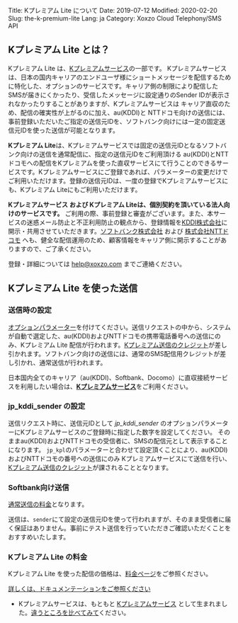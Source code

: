 Title: Kプレミアム Lite について
Date: 2019-07-12
Modified: 2020-02-20
Slug: the-k-premium-lite
Lang: ja
Category: Xoxzo Cloud Telephony/SMS API

## Kプレミアム Lite とは？

Kプレミアム Lite は、[Kプレミアムサービス](https://help.xoxzo.com/ja/xoxzo-cloud-telephony/articles/the-k-premium-service/)の一部です。
Kプレミアムサービスは、日本の国内キャリアのエンドユーザ様にショートメッセージを配信するために特化した、オプションのサービスです。キャリア側の制限により配信したSMSが届きにくかったり、受信したメッセージに設定通りのSender IDが表示されなかったりすることがありますが、Kプレミアムサービスは キャリア直収のため、配信の確実性が上がるのに加え、au(KDDI)と NTTドコモ向けの送信には、事前登録いただいたご指定の送信元IDを、ソフトバンク向けには一定の固定送信元IDを使った送信が可能となります。

**Kプレミアム Lite**は、Kプレミアムサービスでは固定の送信元IDとなるソフトバンク向けの送信を通常配信に、指定の送信元IDをご利用頂ける au(KDDI)とNTT
ドコモへの配信をKプレミアムを使った直収サービスにて行うことのできるサービスです。Kプレミアムサービスにご登録であれば、パラメーターの変更だけでご利用いただけます。登録の送信元IDは、一度の登録でKプレミアムサービスにも、Kプレミアム Liteにもご利用いただけます。

**Kプレミアムサービス および Kプレミアム Liteは、個別契約を頂いている法人向けのサービスです。** ご利用の際、事前登録と審査がございます。また、本サービスの迷惑メール防止と不正利用防止の観点から、登録情報を[KDDI株式会社](http://www.kddi.com/)に開示・共用させていただきます。[ソフトバンク株式会社](https://www.softbank.jp/) および [株式会社NTTドコモ](https://www.nttdocomo.co.jp/) へも、健全な配信運用のため、顧客情報をキャリア側に開示することがありますので、ご了承ください。

登録・詳細については [help@xoxzo.com](mailto:help@xoxzo.com) までご連絡ください。

## Kプレミアム Lite を使った送信

### 送信時の設定

[オプションパラメーター](http://docs.xoxzo.com/ja/sms.html#jp-specific-optional-parameters)を付けてください。送信リクエストの中から、システムが自動で選定した、au(KDDI)およびNTTドコモの携帯電話番号への送信にのみ、Kプレミアム Lite 配信が行われます。[Kプレミアム送信のクレジット](https://www.xoxzo.com/ja/about/pricing/sms/#send-sms)が差し引かれます。ソフトバンク向けの送信には、通常のSMS配信用クレジットが差し引かれ、通常送信が行われます。

日本国内全てのキャリア（au(KDDI)、Softbank、Docomo）に直収接続サービスを利用したい場合は、[**Kプレミアムサービス**](https://help.xoxzo.com/ja/xoxzo-cloud-telephony/articles/the-k-premium-service/)をご利用ください。

### jp_kddi_sender の設定

送信リクエスト時に、送信元IDとして *jp_kddi_sender* のオプションパラメーターにKプレミアムサービスのご登録時に指定した数字を設定してください。
そのままau(KDDI)およびNTTドコモの受信者に、SMSの配信元として表示することになります。
```jp_kpl```のパラメーターと合わせて設定頂くことにより、au(KDDI)およびNTTドコモの番号への送信にのみ Kプレミアムサービスにて送信を行い、[Kプレミアム送信のクレジット](https://www.xoxzo.com/ja/about/pricing/sms/#send-sms)が課されることとなります。

### Softbank向け送信

[通常送信の料金](https://www.xoxzo.com/ja/about/pricing/sms/#send-sms)となります。

送信は、```sender```にて設定の送信元IDを使って行われますが、そのまま受信者に届く保証はありません。事前にテスト送信を行っていただきご確認いただくことをおすすめいたします。

### Kプレミアム Lite の料金

Kプレミアム Lite を使った配信の価格は、[料金ページ](https://www.xoxzo.com/ja/about/pricing/sms/#send-sms)をご参照ください。

[詳しくは、ドキュメンテーションをご参照ください](http://docs.xoxzo.com/ja/sms.html#jp-specific-optional-parameters)

* Kプレミアムサービスは、もともと [Kプレミアムサービス](https://help.xoxzo.com/ja/xoxzo-cloud-telephony/articles/the-k-premium-service) として生まれました。[違うところを比べてみて](https://help.xoxzo.com/ja/xoxzo-cloud-telephony/articles/the-k-premium-service-comparison)ください。
